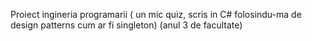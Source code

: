 Proiect ingineria programarii ( un mic quiz, scris in C# folosindu-ma de design patterns cum ar fi singleton) (anul 3 de facultate)
